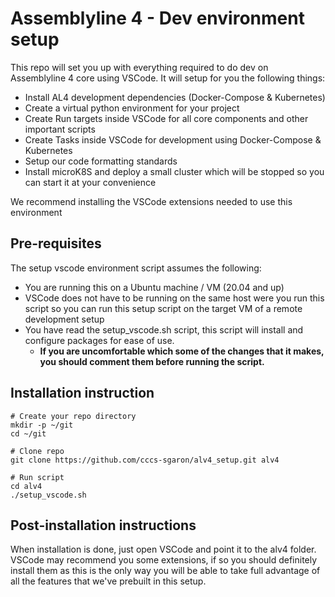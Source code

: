 # Assemblyline 4 - Dev environment setup

This repo will set you up with everything required to do dev on Assemblyline 4 core using VSCode. It will setup for you the following things:

- Install AL4 development dependencies (Docker-Compose & Kubernetes)
- Create a virtual python environment for your project
- Create Run targets inside VSCode for all core components and other important scripts
- Create Tasks inside VSCode for development using Docker-Compose & Kubernetes
- Setup our code formatting standards
- Install microK8S and deploy a small cluster which will be stopped so you can start it at your convenience

We recommend installing the VSCode extensions needed to use this environment

## Pre-requisites

The setup vscode environment script assumes the following:

- You are running this on a Ubuntu machine / VM (20.04 and up)
- VSCode does not have to be running on the same host were you run this script so you can run this setup script on the target VM of a remote development setup
- You have read the setup_vscode.sh script, this script will install and configure packages for ease of use.
  - **If you are uncomfortable which some of the changes that it makes, you should comment them before running the script.**

## Installation instruction

    # Create your repo directory
    mkdir -p ~/git
    cd ~/git

    # Clone repo
    git clone https://github.com/cccs-sgaron/alv4_setup.git alv4

    # Run script
    cd alv4
    ./setup_vscode.sh

## Post-installation instructions

When installation is done, just open VSCode and point it to the alv4 folder. VSCode may recommend you some extensions, if so you should definitely install them as this is the only way you will be able to take full advantage of all the features that we've prebuilt in this setup.
